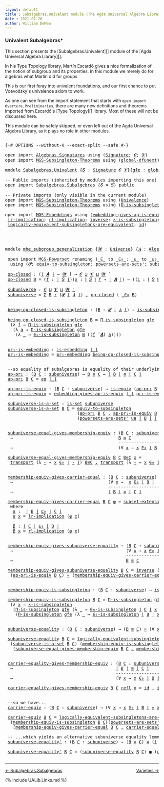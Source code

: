 ```yaml
---
layout: default
title : Subalgebras.Univalent module (The Agda Universal Algebra Library)
date : 2021-02-20
author: William DeMeo
---
```


### <a id="univalent-subalgebras">Univalent Subalgebras*</a>

This section presents the [Subalgebras.Univalent][] module of the [Agda Universal Algebra Library][].

In his Type Topology library, Martín Escardó gives a nice formalization of the notion of subgroup and its properties.  In this module we merely do for algebras what Martin did for groups.


This is our first foray into univalent foundations, and our first chance to put Voevodsky's univalence axiom to work.

As one can see from the import statement that starts with `open import Overture.Preliminaries`, there are many new definitions and theorems imported from Escardó's [Type Topology][] library.  Most of these will not be discussed here.

This module can be safely skipped, or even left out of the Agda Universal Algebra Library, as it plays no role in other modules.


<pre class="Agda">

<a id="994" class="Symbol">{-#</a> <a id="998" class="Keyword">OPTIONS</a> <a id="1006" class="Pragma">--without-K</a> <a id="1018" class="Pragma">--exact-split</a> <a id="1032" class="Pragma">--safe</a> <a id="1039" class="Symbol">#-}</a>

<a id="1044" class="Keyword">open</a> <a id="1049" class="Keyword">import</a> <a id="1056" href="Algebras.Signatures.html" class="Module">Algebras.Signatures</a> <a id="1076" class="Keyword">using</a> <a id="1082" class="Symbol">(</a><a id="1083" href="Algebras.Signatures.html#626" class="Function">Signature</a><a id="1092" class="Symbol">;</a> <a id="1094" href="Overture.Preliminaries.html#8157" class="Generalizable">𝓞</a><a id="1095" class="Symbol">;</a> <a id="1097" href="Universes.html#262" class="Generalizable">𝓥</a><a id="1098" class="Symbol">)</a>
<a id="1100" class="Keyword">open</a> <a id="1105" class="Keyword">import</a> <a id="1112" href="MGS-Subsingleton-Theorems.html" class="Module">MGS-Subsingleton-Theorems</a> <a id="1138" class="Keyword">using</a> <a id="1144" class="Symbol">(</a><a id="1145" href="MGS-Subsingleton-Theorems.html#3468" class="Function">global-dfunext</a><a id="1159" class="Symbol">)</a>

<a id="1162" class="Keyword">module</a> <a id="1169" href="Subalgebras.Univalent.html" class="Module">Subalgebras.Univalent</a> <a id="1191" class="Symbol">{</a><a id="1192" href="Subalgebras.Univalent.html#1192" class="Bound">𝑆</a> <a id="1194" class="Symbol">:</a> <a id="1196" href="Algebras.Signatures.html#626" class="Function">Signature</a> <a id="1206" href="Overture.Preliminaries.html#8157" class="Generalizable">𝓞</a> <a id="1208" href="Universes.html#262" class="Generalizable">𝓥</a><a id="1209" class="Symbol">}{</a><a id="1211" href="Subalgebras.Univalent.html#1211" class="Bound">gfe</a> <a id="1215" class="Symbol">:</a> <a id="1217" href="MGS-Subsingleton-Theorems.html#3468" class="Function">global-dfunext</a><a id="1231" class="Symbol">}</a> <a id="1233" class="Keyword">where</a>

<a id="1240" class="Comment">-- Public imports (inherited by modules importing this one)</a>
<a id="1300" class="Keyword">open</a> <a id="1305" class="Keyword">import</a> <a id="1312" href="Subalgebras.Subalgebras.html" class="Module">Subalgebras.Subalgebras</a> <a id="1336" class="Symbol">{</a><a id="1337" class="Argument">𝑆</a> <a id="1339" class="Symbol">=</a> <a id="1341" href="Subalgebras.Univalent.html#1192" class="Bound">𝑆</a><a id="1342" class="Symbol">}</a> <a id="1344" class="Keyword">public</a>

<a id="1352" class="Comment">-- Private imports (only visible in the current module)</a>
<a id="1408" class="Keyword">open</a> <a id="1413" class="Keyword">import</a> <a id="1420" href="MGS-Subsingleton-Theorems.html" class="Module">MGS-Subsingleton-Theorems</a> <a id="1446" class="Keyword">using</a> <a id="1452" class="Symbol">(</a><a id="1453" href="MGS-Subsingleton-Theorems.html#2964" class="Function">Univalence</a><a id="1463" class="Symbol">)</a>
<a id="1465" class="Keyword">open</a> <a id="1470" class="Keyword">import</a> <a id="1477" href="MGS-Subsingleton-Theorems.html" class="Module">MGS-Subsingleton-Theorems</a> <a id="1503" class="Keyword">using</a> <a id="1509" class="Symbol">(</a><a id="1510" href="MGS-Subsingleton-Theorems.html#393" class="Function">Π-is-subsingleton</a><a id="1527" class="Symbol">)</a>

<a id="1530" class="Keyword">open</a> <a id="1535" class="Keyword">import</a> <a id="1542" href="MGS-Embeddings.html" class="Module">MGS-Embeddings</a> <a id="1557" class="Keyword">using</a> <a id="1563" class="Symbol">(</a><a id="1564" href="MGS-Embeddings.html#3808" class="Function">embedding-gives-ap-is-equiv</a><a id="1591" class="Symbol">;</a> <a id="1593" href="MGS-Embeddings.html#1089" class="Function">pr₁-embedding</a><a id="1606" class="Symbol">;</a>
 <a id="1609" href="MGS-MLTT.html#7133" class="Function">lr-implication</a><a id="1623" class="Symbol">;</a> <a id="1625" href="MGS-MLTT.html#7214" class="Function">rl-implication</a><a id="1639" class="Symbol">;</a> <a id="1641" href="MGS-Equivalences.html#979" class="Function">inverse</a><a id="1648" class="Symbol">;</a> <a id="1650" href="MGS-Solved-Exercises.html#6381" class="Function">×-is-subsingleton</a><a id="1667" class="Symbol">;</a> <a id="1669" href="MGS-Equivalences.html#5035" class="Function Operator">_≃_</a><a id="1672" class="Symbol">;</a> <a id="1674" href="MGS-Equivalences.html#6164" class="Function Operator">_●_</a><a id="1677" class="Symbol">;</a>
 <a id="1680" href="MGS-Solved-Exercises.html#5136" class="Function">logically-equivalent-subsingletons-are-equivalent</a><a id="1729" class="Symbol">;</a> <a id="1731" href="MGS-MLTT.html#3744" class="Function">id</a><a id="1733" class="Symbol">)</a>




<a id="1739" class="Keyword">module</a> <a id="mhe_subgroup_generalization"></a><a id="1746" href="Subalgebras.Univalent.html#1746" class="Module Operator">mhe_subgroup_generalization</a> <a id="1774" class="Symbol">{</a><a id="1775" href="Subalgebras.Univalent.html#1775" class="Bound">𝓦</a> <a id="1777" class="Symbol">:</a> <a id="1779" href="Universes.html#205" class="Function">Universe</a><a id="1787" class="Symbol">}</a> <a id="1789" class="Symbol">{</a><a id="1790" href="Subalgebras.Univalent.html#1790" class="Bound">𝑨</a> <a id="1792" class="Symbol">:</a> <a id="1794" href="Algebras.Algebras.html#968" class="Function">Algebra</a> <a id="1802" href="Subalgebras.Univalent.html#1775" class="Bound">𝓦</a> <a id="1804" href="Subalgebras.Univalent.html#1192" class="Bound">𝑆</a><a id="1805" class="Symbol">}</a> <a id="1807" class="Symbol">(</a><a id="1808" href="Subalgebras.Univalent.html#1808" class="Bound">ua</a> <a id="1811" class="Symbol">:</a> <a id="1813" href="MGS-Subsingleton-Theorems.html#2964" class="Function">Univalence</a><a id="1823" class="Symbol">)</a> <a id="1825" class="Keyword">where</a>

 <a id="1833" class="Keyword">open</a> <a id="1838" class="Keyword">import</a> <a id="1845" href="MGS-Powerset.html" class="Module">MGS-Powerset</a> <a id="1858" class="Keyword">renaming</a> <a id="1867" class="Symbol">(</a><a id="1868" href="MGS-Powerset.html#4924" class="Function Operator">_∈_</a> <a id="1872" class="Symbol">to</a> <a id="_∈_"></a><a id="1875" href="Subalgebras.Univalent.html#1875" class="Function Operator">_∈₀_</a><a id="1879" class="Symbol">;</a> <a id="1881" href="MGS-Powerset.html#4976" class="Function Operator">_⊆_</a> <a id="1885" class="Symbol">to</a> <a id="_⊆_"></a><a id="1888" href="Subalgebras.Univalent.html#1888" class="Function Operator">_⊆₀_</a><a id="1892" class="Symbol">;</a> <a id="1894" href="MGS-Powerset.html#5040" class="Function">∈-is-subsingleton</a> <a id="1912" class="Symbol">to</a> <a id="∈-is-subsingleton"></a><a id="1915" href="Subalgebras.Univalent.html#1915" class="Function">∈₀-is-subsingleton</a><a id="1933" class="Symbol">)</a>
  <a id="1937" class="Keyword">using</a> <a id="1943" class="Symbol">(</a><a id="1944" href="MGS-Powerset.html#4551" class="Function">𝓟</a><a id="1945" class="Symbol">;</a> <a id="1947" href="MGS-Solved-Exercises.html#1652" class="Function">equiv-to-subsingleton</a><a id="1968" class="Symbol">;</a> <a id="1970" href="MGS-Powerset.html#4586" class="Function">powersets-are-sets&#39;</a><a id="1989" class="Symbol">;</a> <a id="1991" href="MGS-Powerset.html#6079" class="Function">subset-extensionality&#39;</a><a id="2013" class="Symbol">;</a> <a id="2015" href="MGS-Powerset.html#382" class="Function">propext</a><a id="2022" class="Symbol">;</a> <a id="2024" href="MGS-Powerset.html#2957" class="Function Operator">_holds</a><a id="2030" class="Symbol">;</a> <a id="2032" href="MGS-Powerset.html#2893" class="Function">Ω</a><a id="2033" class="Symbol">)</a>

 <a id="mhe_subgroup_generalization.op-closed"></a><a id="2037" href="Subalgebras.Univalent.html#2037" class="Function">op-closed</a> <a id="2047" class="Symbol">:</a> <a id="2049" class="Symbol">(</a><a id="2050" href="Overture.Preliminaries.html#13832" class="Function Operator">∣</a> <a id="2052" href="Subalgebras.Univalent.html#1790" class="Bound">𝑨</a> <a id="2054" href="Overture.Preliminaries.html#13832" class="Function Operator">∣</a> <a id="2056" class="Symbol">→</a> <a id="2058" href="Subalgebras.Univalent.html#1775" class="Bound">𝓦</a> <a id="2060" href="Universes.html#403" class="Function Operator">̇</a><a id="2061" class="Symbol">)</a> <a id="2063" class="Symbol">→</a> <a id="2065" href="Subalgebras.Univalent.html#1206" class="Bound">𝓞</a> <a id="2067" href="Agda.Primitive.html#636" class="Function Operator">⊔</a> <a id="2069" href="Subalgebras.Univalent.html#1208" class="Bound">𝓥</a> <a id="2071" href="Agda.Primitive.html#636" class="Function Operator">⊔</a> <a id="2073" href="Subalgebras.Univalent.html#1775" class="Bound">𝓦</a> <a id="2075" href="Universes.html#403" class="Function Operator">̇</a>
 <a id="2078" href="Subalgebras.Univalent.html#2037" class="Function">op-closed</a> <a id="2088" href="Subalgebras.Univalent.html#2088" class="Bound">B</a> <a id="2090" class="Symbol">=</a> <a id="2092" class="Symbol">(</a><a id="2093" href="Subalgebras.Univalent.html#2093" class="Bound">f</a> <a id="2095" class="Symbol">:</a> <a id="2097" href="Overture.Preliminaries.html#13832" class="Function Operator">∣</a> <a id="2099" href="Subalgebras.Univalent.html#1192" class="Bound">𝑆</a> <a id="2101" href="Overture.Preliminaries.html#13832" class="Function Operator">∣</a><a id="2102" class="Symbol">)(</a><a id="2104" href="Subalgebras.Univalent.html#2104" class="Bound">a</a> <a id="2106" class="Symbol">:</a> <a id="2108" href="Overture.Preliminaries.html#13884" class="Function Operator">∥</a> <a id="2110" href="Subalgebras.Univalent.html#1192" class="Bound">𝑆</a> <a id="2112" href="Overture.Preliminaries.html#13884" class="Function Operator">∥</a> <a id="2114" href="Subalgebras.Univalent.html#2093" class="Bound">f</a> <a id="2116" class="Symbol">→</a> <a id="2118" href="Overture.Preliminaries.html#13832" class="Function Operator">∣</a> <a id="2120" href="Subalgebras.Univalent.html#1790" class="Bound">𝑨</a> <a id="2122" href="Overture.Preliminaries.html#13832" class="Function Operator">∣</a><a id="2123" class="Symbol">)</a> <a id="2125" class="Symbol">→</a> <a id="2127" class="Symbol">((</a><a id="2129" href="Subalgebras.Univalent.html#2129" class="Bound">i</a> <a id="2131" class="Symbol">:</a> <a id="2133" href="Overture.Preliminaries.html#13884" class="Function Operator">∥</a> <a id="2135" href="Subalgebras.Univalent.html#1192" class="Bound">𝑆</a> <a id="2137" href="Overture.Preliminaries.html#13884" class="Function Operator">∥</a> <a id="2139" href="Subalgebras.Univalent.html#2093" class="Bound">f</a><a id="2140" class="Symbol">)</a> <a id="2142" class="Symbol">→</a> <a id="2144" href="Subalgebras.Univalent.html#2088" class="Bound">B</a> <a id="2146" class="Symbol">(</a><a id="2147" href="Subalgebras.Univalent.html#2104" class="Bound">a</a> <a id="2149" href="Subalgebras.Univalent.html#2129" class="Bound">i</a><a id="2150" class="Symbol">))</a> <a id="2153" class="Symbol">→</a> <a id="2155" href="Subalgebras.Univalent.html#2088" class="Bound">B</a> <a id="2157" class="Symbol">((</a><a id="2159" href="Subalgebras.Univalent.html#2093" class="Bound">f</a> <a id="2161" href="Algebras.Algebras.html#3204" class="Function Operator">̂</a> <a id="2163" href="Subalgebras.Univalent.html#1790" class="Bound">𝑨</a><a id="2164" class="Symbol">)</a> <a id="2166" href="Subalgebras.Univalent.html#2104" class="Bound">a</a><a id="2167" class="Symbol">)</a>

 <a id="mhe_subgroup_generalization.subuniverse"></a><a id="2171" href="Subalgebras.Univalent.html#2171" class="Function">subuniverse</a> <a id="2183" class="Symbol">:</a> <a id="2185" href="Subalgebras.Univalent.html#1206" class="Bound">𝓞</a> <a id="2187" href="Agda.Primitive.html#636" class="Function Operator">⊔</a> <a id="2189" href="Subalgebras.Univalent.html#1208" class="Bound">𝓥</a> <a id="2191" href="Agda.Primitive.html#636" class="Function Operator">⊔</a> <a id="2193" href="Subalgebras.Univalent.html#1775" class="Bound">𝓦</a> <a id="2195" href="Universes.html#181" class="Function Operator">⁺</a> <a id="2197" href="Universes.html#403" class="Function Operator">̇</a>
 <a id="2200" href="Subalgebras.Univalent.html#2171" class="Function">subuniverse</a> <a id="2212" class="Symbol">=</a> <a id="2214" href="MGS-MLTT.html#3074" class="Function">Σ</a> <a id="2216" href="Subalgebras.Univalent.html#2216" class="Bound">B</a> <a id="2218" href="MGS-MLTT.html#3074" class="Function">꞉</a> <a id="2220" class="Symbol">(</a><a id="2221" href="MGS-Powerset.html#4551" class="Function">𝓟</a> <a id="2223" href="Overture.Preliminaries.html#13832" class="Function Operator">∣</a> <a id="2225" href="Subalgebras.Univalent.html#1790" class="Bound">𝑨</a> <a id="2227" href="Overture.Preliminaries.html#13832" class="Function Operator">∣</a><a id="2228" class="Symbol">)</a> <a id="2230" href="MGS-MLTT.html#3074" class="Function">,</a> <a id="2232" href="Subalgebras.Univalent.html#2037" class="Function">op-closed</a> <a id="2242" class="Symbol">(</a> <a id="2244" href="Subalgebras.Univalent.html#1875" class="Function Operator">_∈₀</a> <a id="2248" href="Subalgebras.Univalent.html#2216" class="Bound">B</a><a id="2249" class="Symbol">)</a>


 <a id="mhe_subgroup_generalization.being-op-closed-is-subsingleton"></a><a id="2254" href="Subalgebras.Univalent.html#2254" class="Function">being-op-closed-is-subsingleton</a> <a id="2286" class="Symbol">:</a> <a id="2288" class="Symbol">(</a><a id="2289" href="Subalgebras.Univalent.html#2289" class="Bound">B</a> <a id="2291" class="Symbol">:</a> <a id="2293" href="MGS-Powerset.html#4551" class="Function">𝓟</a> <a id="2295" href="Overture.Preliminaries.html#13832" class="Function Operator">∣</a> <a id="2297" href="Subalgebras.Univalent.html#1790" class="Bound">𝑨</a> <a id="2299" href="Overture.Preliminaries.html#13832" class="Function Operator">∣</a><a id="2300" class="Symbol">)</a> <a id="2302" class="Symbol">→</a> <a id="2304" href="MGS-Basic-UF.html#743" class="Function">is-subsingleton</a> <a id="2320" class="Symbol">(</a><a id="2321" href="Subalgebras.Univalent.html#2037" class="Function">op-closed</a> <a id="2331" class="Symbol">(</a> <a id="2333" href="Subalgebras.Univalent.html#1875" class="Function Operator">_∈₀</a> <a id="2337" href="Subalgebras.Univalent.html#2289" class="Bound">B</a> <a id="2339" class="Symbol">))</a>

 <a id="2344" href="Subalgebras.Univalent.html#2254" class="Function">being-op-closed-is-subsingleton</a> <a id="2376" href="Subalgebras.Univalent.html#2376" class="Bound">B</a> <a id="2378" class="Symbol">=</a> <a id="2380" href="MGS-Subsingleton-Theorems.html#393" class="Function">Π-is-subsingleton</a> <a id="2398" href="Subalgebras.Univalent.html#1211" class="Bound">gfe</a>
  <a id="2404" class="Symbol">(λ</a> <a id="2407" href="Subalgebras.Univalent.html#2407" class="Bound">f</a> <a id="2409" class="Symbol">→</a> <a id="2411" href="MGS-Subsingleton-Theorems.html#393" class="Function">Π-is-subsingleton</a> <a id="2429" href="Subalgebras.Univalent.html#1211" class="Bound">gfe</a>
   <a id="2436" class="Symbol">(λ</a> <a id="2439" href="Subalgebras.Univalent.html#2439" class="Bound">a</a> <a id="2441" class="Symbol">→</a> <a id="2443" href="MGS-Subsingleton-Theorems.html#393" class="Function">Π-is-subsingleton</a> <a id="2461" href="Subalgebras.Univalent.html#1211" class="Bound">gfe</a>
    <a id="2469" class="Symbol">(λ</a> <a id="2472" href="Subalgebras.Univalent.html#2472" class="Bound">_</a> <a id="2474" class="Symbol">→</a> <a id="2476" href="Subalgebras.Univalent.html#1915" class="Function">∈₀-is-subsingleton</a> <a id="2495" href="Subalgebras.Univalent.html#2376" class="Bound">B</a> <a id="2497" class="Symbol">((</a><a id="2499" href="Subalgebras.Univalent.html#2407" class="Bound">f</a> <a id="2501" href="Algebras.Algebras.html#3204" class="Function Operator">̂</a> <a id="2503" href="Subalgebras.Univalent.html#1790" class="Bound">𝑨</a><a id="2504" class="Symbol">)</a> <a id="2506" href="Subalgebras.Univalent.html#2439" class="Bound">a</a><a id="2507" class="Symbol">))))</a>


 <a id="mhe_subgroup_generalization.pr₁-is-embedding"></a><a id="2515" href="Subalgebras.Univalent.html#2515" class="Function">pr₁-is-embedding</a> <a id="2532" class="Symbol">:</a> <a id="2534" href="MGS-Embeddings.html#384" class="Function">is-embedding</a> <a id="2547" href="Overture.Preliminaries.html#13832" class="Function Operator">∣_∣</a>
 <a id="2552" href="Subalgebras.Univalent.html#2515" class="Function">pr₁-is-embedding</a> <a id="2569" class="Symbol">=</a> <a id="2571" href="MGS-Embeddings.html#1089" class="Function">pr₁-embedding</a> <a id="2585" href="Subalgebras.Univalent.html#2254" class="Function">being-op-closed-is-subsingleton</a>


 <a id="2620" class="Comment">--so equality of subalgebras is equality of their underlying subsets in the powerset:</a>
 <a id="mhe_subgroup_generalization.ap-pr₁"></a><a id="2707" href="Subalgebras.Univalent.html#2707" class="Function">ap-pr₁</a> <a id="2714" class="Symbol">:</a> <a id="2716" class="Symbol">(</a><a id="2717" href="Subalgebras.Univalent.html#2717" class="Bound">B</a> <a id="2719" href="Subalgebras.Univalent.html#2719" class="Bound">C</a> <a id="2721" class="Symbol">:</a> <a id="2723" href="Subalgebras.Univalent.html#2171" class="Function">subuniverse</a><a id="2734" class="Symbol">)</a> <a id="2736" class="Symbol">→</a> <a id="2738" href="Subalgebras.Univalent.html#2717" class="Bound">B</a> <a id="2740" href="Identity-Type.html#121" class="Datatype Operator">≡</a> <a id="2742" href="Subalgebras.Univalent.html#2719" class="Bound">C</a> <a id="2744" class="Symbol">→</a> <a id="2746" href="Overture.Preliminaries.html#13832" class="Function Operator">∣</a> <a id="2748" href="Subalgebras.Univalent.html#2717" class="Bound">B</a> <a id="2750" href="Overture.Preliminaries.html#13832" class="Function Operator">∣</a> <a id="2752" href="Identity-Type.html#121" class="Datatype Operator">≡</a> <a id="2754" href="Overture.Preliminaries.html#13832" class="Function Operator">∣</a> <a id="2756" href="Subalgebras.Univalent.html#2719" class="Bound">C</a> <a id="2758" href="Overture.Preliminaries.html#13832" class="Function Operator">∣</a>
 <a id="2761" href="Subalgebras.Univalent.html#2707" class="Function">ap-pr₁</a> <a id="2768" href="Subalgebras.Univalent.html#2768" class="Bound">B</a> <a id="2770" href="Subalgebras.Univalent.html#2770" class="Bound">C</a> <a id="2772" class="Symbol">=</a> <a id="2774" href="MGS-MLTT.html#6613" class="Function">ap</a> <a id="2777" href="Overture.Preliminaries.html#13832" class="Function Operator">∣_∣</a>

 <a id="mhe_subgroup_generalization.ap-pr₁-is-equiv"></a><a id="2783" href="Subalgebras.Univalent.html#2783" class="Function">ap-pr₁-is-equiv</a> <a id="2799" class="Symbol">:</a> <a id="2801" class="Symbol">(</a><a id="2802" href="Subalgebras.Univalent.html#2802" class="Bound">B</a> <a id="2804" href="Subalgebras.Univalent.html#2804" class="Bound">C</a> <a id="2806" class="Symbol">:</a> <a id="2808" href="Subalgebras.Univalent.html#2171" class="Function">subuniverse</a><a id="2819" class="Symbol">)</a> <a id="2821" class="Symbol">→</a> <a id="2823" href="MGS-Equivalences.html#868" class="Function">is-equiv</a> <a id="2832" class="Symbol">(</a><a id="2833" href="Subalgebras.Univalent.html#2707" class="Function">ap-pr₁</a> <a id="2840" href="Subalgebras.Univalent.html#2802" class="Bound">B</a> <a id="2842" href="Subalgebras.Univalent.html#2804" class="Bound">C</a><a id="2843" class="Symbol">)</a>
 <a id="2846" href="Subalgebras.Univalent.html#2783" class="Function">ap-pr₁-is-equiv</a> <a id="2862" class="Symbol">=</a> <a id="2864" href="MGS-Embeddings.html#3808" class="Function">embedding-gives-ap-is-equiv</a> <a id="2892" href="Overture.Preliminaries.html#13832" class="Function Operator">∣_∣</a> <a id="2896" href="Subalgebras.Univalent.html#2515" class="Function">pr₁-is-embedding</a>

 <a id="mhe_subgroup_generalization.subuniverse-is-a-set"></a><a id="2915" href="Subalgebras.Univalent.html#2915" class="Function">subuniverse-is-a-set</a> <a id="2936" class="Symbol">:</a> <a id="2938" href="MGS-Basic-UF.html#1929" class="Function">is-set</a> <a id="2945" href="Subalgebras.Univalent.html#2171" class="Function">subuniverse</a>
 <a id="2958" href="Subalgebras.Univalent.html#2915" class="Function">subuniverse-is-a-set</a> <a id="2979" href="Subalgebras.Univalent.html#2979" class="Bound">B</a> <a id="2981" href="Subalgebras.Univalent.html#2981" class="Bound">C</a> <a id="2983" class="Symbol">=</a> <a id="2985" href="MGS-Solved-Exercises.html#1652" class="Function">equiv-to-subsingleton</a>
                            <a id="3035" class="Symbol">(</a><a id="3036" href="Subalgebras.Univalent.html#2707" class="Function">ap-pr₁</a> <a id="3043" href="Subalgebras.Univalent.html#2979" class="Bound">B</a> <a id="3045" href="Subalgebras.Univalent.html#2981" class="Bound">C</a> <a id="3047" href="MGS-MLTT.html#2929" class="InductiveConstructor Operator">,</a> <a id="3049" href="Subalgebras.Univalent.html#2783" class="Function">ap-pr₁-is-equiv</a> <a id="3065" href="Subalgebras.Univalent.html#2979" class="Bound">B</a> <a id="3067" href="Subalgebras.Univalent.html#2981" class="Bound">C</a><a id="3068" class="Symbol">)</a>
                            <a id="3098" class="Symbol">(</a><a id="3099" href="MGS-Powerset.html#4586" class="Function">powersets-are-sets&#39;</a> <a id="3119" href="Subalgebras.Univalent.html#1808" class="Bound">ua</a> <a id="3122" href="Overture.Preliminaries.html#13832" class="Function Operator">∣</a> <a id="3124" href="Subalgebras.Univalent.html#2979" class="Bound">B</a> <a id="3126" href="Overture.Preliminaries.html#13832" class="Function Operator">∣</a> <a id="3128" href="Overture.Preliminaries.html#13832" class="Function Operator">∣</a> <a id="3130" href="Subalgebras.Univalent.html#2981" class="Bound">C</a> <a id="3132" href="Overture.Preliminaries.html#13832" class="Function Operator">∣</a><a id="3133" class="Symbol">)</a>


 <a id="mhe_subgroup_generalization.subuniverse-equal-gives-membership-equiv"></a><a id="3138" href="Subalgebras.Univalent.html#3138" class="Function">subuniverse-equal-gives-membership-equiv</a> <a id="3179" class="Symbol">:</a> <a id="3181" class="Symbol">(</a><a id="3182" href="Subalgebras.Univalent.html#3182" class="Bound">B</a> <a id="3184" href="Subalgebras.Univalent.html#3184" class="Bound">C</a> <a id="3186" class="Symbol">:</a> <a id="3188" href="Subalgebras.Univalent.html#2171" class="Function">subuniverse</a><a id="3199" class="Symbol">)</a>
  <a id="3203" class="Symbol">→</a>                                         <a id="3245" href="Subalgebras.Univalent.html#3182" class="Bound">B</a> <a id="3247" href="Identity-Type.html#121" class="Datatype Operator">≡</a> <a id="3249" href="Subalgebras.Univalent.html#3184" class="Bound">C</a>
                                            <a id="3295" class="Comment">---------------------</a>
  <a id="3319" class="Symbol">→</a>                                         <a id="3361" class="Symbol">(∀</a> <a id="3364" href="Subalgebras.Univalent.html#3364" class="Bound">x</a> <a id="3366" class="Symbol">→</a> <a id="3368" href="Subalgebras.Univalent.html#3364" class="Bound">x</a> <a id="3370" href="Subalgebras.Univalent.html#1875" class="Function Operator">∈₀</a> <a id="3373" href="Overture.Preliminaries.html#13832" class="Function Operator">∣</a> <a id="3375" href="Subalgebras.Univalent.html#3182" class="Bound">B</a> <a id="3377" href="Overture.Preliminaries.html#13832" class="Function Operator">∣</a> <a id="3379" href="MGS-MLTT.html#7080" class="Function Operator">⇔</a> <a id="3381" href="Subalgebras.Univalent.html#3364" class="Bound">x</a> <a id="3383" href="Subalgebras.Univalent.html#1875" class="Function Operator">∈₀</a> <a id="3386" href="Overture.Preliminaries.html#13832" class="Function Operator">∣</a> <a id="3388" href="Subalgebras.Univalent.html#3184" class="Bound">C</a> <a id="3390" href="Overture.Preliminaries.html#13832" class="Function Operator">∣</a><a id="3391" class="Symbol">)</a>

 <a id="3395" href="Subalgebras.Univalent.html#3138" class="Function">subuniverse-equal-gives-membership-equiv</a> <a id="3436" href="Subalgebras.Univalent.html#3436" class="Bound">B</a> <a id="3438" href="Subalgebras.Univalent.html#3438" class="Bound">C</a> <a id="3440" href="Subalgebras.Univalent.html#3440" class="Bound">B≡C</a> <a id="3444" href="Subalgebras.Univalent.html#3444" class="Bound">x</a> <a id="3446" class="Symbol">=</a>
  <a id="3450" href="MGS-MLTT.html#4946" class="Function">transport</a> <a id="3460" class="Symbol">(λ</a> <a id="3463" href="Subalgebras.Univalent.html#3463" class="Bound">-</a> <a id="3465" class="Symbol">→</a> <a id="3467" href="Subalgebras.Univalent.html#3444" class="Bound">x</a> <a id="3469" href="Subalgebras.Univalent.html#1875" class="Function Operator">∈₀</a> <a id="3472" href="Overture.Preliminaries.html#13832" class="Function Operator">∣</a> <a id="3474" href="Subalgebras.Univalent.html#3463" class="Bound">-</a> <a id="3476" href="Overture.Preliminaries.html#13832" class="Function Operator">∣</a><a id="3477" class="Symbol">)</a> <a id="3479" href="Subalgebras.Univalent.html#3440" class="Bound">B≡C</a> <a id="3483" href="MGS-MLTT.html#2929" class="InductiveConstructor Operator">,</a> <a id="3485" href="MGS-MLTT.html#4946" class="Function">transport</a> <a id="3495" class="Symbol">(λ</a> <a id="3498" href="Subalgebras.Univalent.html#3498" class="Bound">-</a> <a id="3500" class="Symbol">→</a> <a id="3502" href="Subalgebras.Univalent.html#3444" class="Bound">x</a> <a id="3504" href="Subalgebras.Univalent.html#1875" class="Function Operator">∈₀</a> <a id="3507" href="Overture.Preliminaries.html#13832" class="Function Operator">∣</a> <a id="3509" href="Subalgebras.Univalent.html#3498" class="Bound">-</a> <a id="3511" href="Overture.Preliminaries.html#13832" class="Function Operator">∣</a> <a id="3513" class="Symbol">)</a> <a id="3515" class="Symbol">(</a> <a id="3517" href="Subalgebras.Univalent.html#3440" class="Bound">B≡C</a> <a id="3521" href="MGS-MLTT.html#6125" class="Function Operator">⁻¹</a> <a id="3524" class="Symbol">)</a>


 <a id="mhe_subgroup_generalization.membership-equiv-gives-carrier-equal"></a><a id="3529" href="Subalgebras.Univalent.html#3529" class="Function">membership-equiv-gives-carrier-equal</a> <a id="3566" class="Symbol">:</a> <a id="3568" class="Symbol">(</a><a id="3569" href="Subalgebras.Univalent.html#3569" class="Bound">B</a> <a id="3571" href="Subalgebras.Univalent.html#3571" class="Bound">C</a> <a id="3573" class="Symbol">:</a> <a id="3575" href="Subalgebras.Univalent.html#2171" class="Function">subuniverse</a><a id="3586" class="Symbol">)</a>
  <a id="3590" class="Symbol">→</a>                                     <a id="3628" class="Symbol">(∀</a> <a id="3631" href="Subalgebras.Univalent.html#3631" class="Bound">x</a> <a id="3633" class="Symbol">→</a>  <a id="3636" href="Subalgebras.Univalent.html#3631" class="Bound">x</a> <a id="3638" href="Subalgebras.Univalent.html#1875" class="Function Operator">∈₀</a> <a id="3641" href="Overture.Preliminaries.html#13832" class="Function Operator">∣</a> <a id="3643" href="Subalgebras.Univalent.html#3569" class="Bound">B</a> <a id="3645" href="Overture.Preliminaries.html#13832" class="Function Operator">∣</a>  <a id="3648" href="MGS-MLTT.html#7080" class="Function Operator">⇔</a>  <a id="3651" href="Subalgebras.Univalent.html#3631" class="Bound">x</a> <a id="3653" href="Subalgebras.Univalent.html#1875" class="Function Operator">∈₀</a> <a id="3656" href="Overture.Preliminaries.html#13832" class="Function Operator">∣</a> <a id="3658" href="Subalgebras.Univalent.html#3571" class="Bound">C</a> <a id="3660" href="Overture.Preliminaries.html#13832" class="Function Operator">∣</a><a id="3661" class="Symbol">)</a>
                                        <a id="3703" class="Comment">--------------------------------</a>
  <a id="3738" class="Symbol">→</a>                                     <a id="3776" href="Overture.Preliminaries.html#13832" class="Function Operator">∣</a> <a id="3778" href="Subalgebras.Univalent.html#3569" class="Bound">B</a> <a id="3780" href="Overture.Preliminaries.html#13832" class="Function Operator">∣</a> <a id="3782" href="Identity-Type.html#121" class="Datatype Operator">≡</a> <a id="3784" href="Overture.Preliminaries.html#13832" class="Function Operator">∣</a> <a id="3786" href="Subalgebras.Univalent.html#3571" class="Bound">C</a> <a id="3788" href="Overture.Preliminaries.html#13832" class="Function Operator">∣</a>

 <a id="3792" href="Subalgebras.Univalent.html#3529" class="Function">membership-equiv-gives-carrier-equal</a> <a id="3829" href="Subalgebras.Univalent.html#3829" class="Bound">B</a> <a id="3831" href="Subalgebras.Univalent.html#3831" class="Bound">C</a> <a id="3833" href="Subalgebras.Univalent.html#3833" class="Bound">φ</a> <a id="3835" class="Symbol">=</a> <a id="3837" href="MGS-Powerset.html#6079" class="Function">subset-extensionality&#39;</a> <a id="3860" href="Subalgebras.Univalent.html#1808" class="Bound">ua</a> <a id="3863" href="Subalgebras.Univalent.html#3878" class="Function">α</a> <a id="3865" href="Subalgebras.Univalent.html#3932" class="Function">β</a>
  <a id="3869" class="Keyword">where</a>
   <a id="3878" href="Subalgebras.Univalent.html#3878" class="Function">α</a> <a id="3880" class="Symbol">:</a>  <a id="3883" href="Overture.Preliminaries.html#13832" class="Function Operator">∣</a> <a id="3885" href="Subalgebras.Univalent.html#3829" class="Bound">B</a> <a id="3887" href="Overture.Preliminaries.html#13832" class="Function Operator">∣</a> <a id="3889" href="Subalgebras.Univalent.html#1888" class="Function Operator">⊆₀</a> <a id="3892" href="Overture.Preliminaries.html#13832" class="Function Operator">∣</a> <a id="3894" href="Subalgebras.Univalent.html#3831" class="Bound">C</a> <a id="3896" href="Overture.Preliminaries.html#13832" class="Function Operator">∣</a>
   <a id="3901" href="Subalgebras.Univalent.html#3878" class="Function">α</a> <a id="3903" href="Subalgebras.Univalent.html#3903" class="Bound">x</a> <a id="3905" class="Symbol">=</a> <a id="3907" href="MGS-MLTT.html#7133" class="Function">lr-implication</a> <a id="3922" class="Symbol">(</a><a id="3923" href="Subalgebras.Univalent.html#3833" class="Bound">φ</a> <a id="3925" href="Subalgebras.Univalent.html#3903" class="Bound">x</a><a id="3926" class="Symbol">)</a>

   <a id="3932" href="Subalgebras.Univalent.html#3932" class="Function">β</a> <a id="3934" class="Symbol">:</a> <a id="3936" href="Overture.Preliminaries.html#13832" class="Function Operator">∣</a> <a id="3938" href="Subalgebras.Univalent.html#3831" class="Bound">C</a> <a id="3940" href="Overture.Preliminaries.html#13832" class="Function Operator">∣</a> <a id="3942" href="Subalgebras.Univalent.html#1888" class="Function Operator">⊆₀</a> <a id="3945" href="Overture.Preliminaries.html#13832" class="Function Operator">∣</a> <a id="3947" href="Subalgebras.Univalent.html#3829" class="Bound">B</a> <a id="3949" href="Overture.Preliminaries.html#13832" class="Function Operator">∣</a>
   <a id="3954" href="Subalgebras.Univalent.html#3932" class="Function">β</a> <a id="3956" href="Subalgebras.Univalent.html#3956" class="Bound">x</a> <a id="3958" class="Symbol">=</a> <a id="3960" href="MGS-MLTT.html#7214" class="Function">rl-implication</a> <a id="3975" class="Symbol">(</a><a id="3976" href="Subalgebras.Univalent.html#3833" class="Bound">φ</a> <a id="3978" href="Subalgebras.Univalent.html#3956" class="Bound">x</a><a id="3979" class="Symbol">)</a>


 <a id="mhe_subgroup_generalization.membership-equiv-gives-subuniverse-equality"></a><a id="3984" href="Subalgebras.Univalent.html#3984" class="Function">membership-equiv-gives-subuniverse-equality</a> <a id="4028" class="Symbol">:</a> <a id="4030" class="Symbol">(</a><a id="4031" href="Subalgebras.Univalent.html#4031" class="Bound">B</a> <a id="4033" href="Subalgebras.Univalent.html#4033" class="Bound">C</a> <a id="4035" class="Symbol">:</a> <a id="4037" href="Subalgebras.Univalent.html#2171" class="Function">subuniverse</a><a id="4048" class="Symbol">)</a>
  <a id="4052" class="Symbol">→</a>                                            <a id="4097" class="Symbol">(∀</a> <a id="4100" href="Subalgebras.Univalent.html#4100" class="Bound">x</a> <a id="4102" class="Symbol">→</a> <a id="4104" href="Subalgebras.Univalent.html#4100" class="Bound">x</a> <a id="4106" href="Subalgebras.Univalent.html#1875" class="Function Operator">∈₀</a> <a id="4109" href="Overture.Preliminaries.html#13832" class="Function Operator">∣</a> <a id="4111" href="Subalgebras.Univalent.html#4031" class="Bound">B</a> <a id="4113" href="Overture.Preliminaries.html#13832" class="Function Operator">∣</a> <a id="4115" href="MGS-MLTT.html#7080" class="Function Operator">⇔</a> <a id="4117" href="Subalgebras.Univalent.html#4100" class="Bound">x</a> <a id="4119" href="Subalgebras.Univalent.html#1875" class="Function Operator">∈₀</a> <a id="4122" href="Overture.Preliminaries.html#13832" class="Function Operator">∣</a> <a id="4124" href="Subalgebras.Univalent.html#4033" class="Bound">C</a> <a id="4126" href="Overture.Preliminaries.html#13832" class="Function Operator">∣</a><a id="4127" class="Symbol">)</a>
                                               <a id="4176" class="Comment">-----------------------------</a>
  <a id="4208" class="Symbol">→</a>                                            <a id="4253" href="Subalgebras.Univalent.html#4031" class="Bound">B</a> <a id="4255" href="Identity-Type.html#121" class="Datatype Operator">≡</a> <a id="4257" href="Subalgebras.Univalent.html#4033" class="Bound">C</a>

 <a id="4261" href="Subalgebras.Univalent.html#3984" class="Function">membership-equiv-gives-subuniverse-equality</a> <a id="4305" href="Subalgebras.Univalent.html#4305" class="Bound">B</a> <a id="4307" href="Subalgebras.Univalent.html#4307" class="Bound">C</a> <a id="4309" class="Symbol">=</a> <a id="4311" href="MGS-Equivalences.html#979" class="Function">inverse</a> <a id="4319" class="Symbol">(</a><a id="4320" href="Subalgebras.Univalent.html#2707" class="Function">ap-pr₁</a> <a id="4327" href="Subalgebras.Univalent.html#4305" class="Bound">B</a> <a id="4329" href="Subalgebras.Univalent.html#4307" class="Bound">C</a><a id="4330" class="Symbol">)</a>
  <a id="4334" class="Symbol">(</a><a id="4335" href="Subalgebras.Univalent.html#2783" class="Function">ap-pr₁-is-equiv</a> <a id="4351" href="Subalgebras.Univalent.html#4305" class="Bound">B</a> <a id="4353" href="Subalgebras.Univalent.html#4307" class="Bound">C</a><a id="4354" class="Symbol">)</a> <a id="4356" href="MGS-MLTT.html#3813" class="Function Operator">∘</a> <a id="4358" class="Symbol">(</a><a id="4359" href="Subalgebras.Univalent.html#3529" class="Function">membership-equiv-gives-carrier-equal</a> <a id="4396" href="Subalgebras.Univalent.html#4305" class="Bound">B</a> <a id="4398" href="Subalgebras.Univalent.html#4307" class="Bound">C</a><a id="4399" class="Symbol">)</a>


 <a id="mhe_subgroup_generalization.membership-equiv-is-subsingleton"></a><a id="4404" href="Subalgebras.Univalent.html#4404" class="Function">membership-equiv-is-subsingleton</a> <a id="4437" class="Symbol">:</a> <a id="4439" class="Symbol">(</a><a id="4440" href="Subalgebras.Univalent.html#4440" class="Bound">B</a> <a id="4442" href="Subalgebras.Univalent.html#4442" class="Bound">C</a> <a id="4444" class="Symbol">:</a> <a id="4446" href="Subalgebras.Univalent.html#2171" class="Function">subuniverse</a><a id="4457" class="Symbol">)</a> <a id="4459" class="Symbol">→</a> <a id="4461" href="MGS-Basic-UF.html#743" class="Function">is-subsingleton</a> <a id="4477" class="Symbol">(∀</a> <a id="4480" href="Subalgebras.Univalent.html#4480" class="Bound">x</a> <a id="4482" class="Symbol">→</a> <a id="4484" href="Subalgebras.Univalent.html#4480" class="Bound">x</a> <a id="4486" href="Subalgebras.Univalent.html#1875" class="Function Operator">∈₀</a> <a id="4489" href="Overture.Preliminaries.html#13832" class="Function Operator">∣</a> <a id="4491" href="Subalgebras.Univalent.html#4440" class="Bound">B</a> <a id="4493" href="Overture.Preliminaries.html#13832" class="Function Operator">∣</a> <a id="4495" href="MGS-MLTT.html#7080" class="Function Operator">⇔</a> <a id="4497" href="Subalgebras.Univalent.html#4480" class="Bound">x</a> <a id="4499" href="Subalgebras.Univalent.html#1875" class="Function Operator">∈₀</a> <a id="4502" href="Overture.Preliminaries.html#13832" class="Function Operator">∣</a> <a id="4504" href="Subalgebras.Univalent.html#4442" class="Bound">C</a> <a id="4506" href="Overture.Preliminaries.html#13832" class="Function Operator">∣</a><a id="4507" class="Symbol">)</a>

 <a id="4511" href="Subalgebras.Univalent.html#4404" class="Function">membership-equiv-is-subsingleton</a> <a id="4544" href="Subalgebras.Univalent.html#4544" class="Bound">B</a> <a id="4546" href="Subalgebras.Univalent.html#4546" class="Bound">C</a> <a id="4548" class="Symbol">=</a> <a id="4550" href="MGS-Subsingleton-Theorems.html#393" class="Function">Π-is-subsingleton</a> <a id="4568" href="Subalgebras.Univalent.html#1211" class="Bound">gfe</a>
  <a id="4574" class="Symbol">(λ</a> <a id="4577" href="Subalgebras.Univalent.html#4577" class="Bound">x</a> <a id="4579" class="Symbol">→</a> <a id="4581" href="MGS-Solved-Exercises.html#6381" class="Function">×-is-subsingleton</a>
   <a id="4602" class="Symbol">(</a><a id="4603" href="MGS-Subsingleton-Theorems.html#393" class="Function">Π-is-subsingleton</a> <a id="4621" href="Subalgebras.Univalent.html#1211" class="Bound">gfe</a> <a id="4625" class="Symbol">(λ</a> <a id="4628" href="Subalgebras.Univalent.html#4628" class="Bound">_</a> <a id="4630" class="Symbol">→</a> <a id="4632" href="Subalgebras.Univalent.html#1915" class="Function">∈₀-is-subsingleton</a> <a id="4651" href="Overture.Preliminaries.html#13832" class="Function Operator">∣</a> <a id="4653" href="Subalgebras.Univalent.html#4546" class="Bound">C</a> <a id="4655" href="Overture.Preliminaries.html#13832" class="Function Operator">∣</a> <a id="4657" href="Subalgebras.Univalent.html#4577" class="Bound">x</a> <a id="4659" class="Symbol">))</a>
    <a id="4666" class="Symbol">(</a><a id="4667" href="MGS-Subsingleton-Theorems.html#393" class="Function">Π-is-subsingleton</a> <a id="4685" href="Subalgebras.Univalent.html#1211" class="Bound">gfe</a> <a id="4689" class="Symbol">(λ</a> <a id="4692" href="Subalgebras.Univalent.html#4692" class="Bound">_</a> <a id="4694" class="Symbol">→</a> <a id="4696" href="Subalgebras.Univalent.html#1915" class="Function">∈₀-is-subsingleton</a> <a id="4715" href="Overture.Preliminaries.html#13832" class="Function Operator">∣</a> <a id="4717" href="Subalgebras.Univalent.html#4544" class="Bound">B</a> <a id="4719" href="Overture.Preliminaries.html#13832" class="Function Operator">∣</a> <a id="4721" href="Subalgebras.Univalent.html#4577" class="Bound">x</a> <a id="4723" class="Symbol">)))</a>


 <a id="mhe_subgroup_generalization.subuniverse-equality"></a><a id="4730" href="Subalgebras.Univalent.html#4730" class="Function">subuniverse-equality</a> <a id="4751" class="Symbol">:</a> <a id="4753" class="Symbol">(</a><a id="4754" href="Subalgebras.Univalent.html#4754" class="Bound">B</a> <a id="4756" href="Subalgebras.Univalent.html#4756" class="Bound">C</a> <a id="4758" class="Symbol">:</a> <a id="4760" href="Subalgebras.Univalent.html#2171" class="Function">subuniverse</a><a id="4771" class="Symbol">)</a> <a id="4773" class="Symbol">→</a> <a id="4775" class="Symbol">(</a><a id="4776" href="Subalgebras.Univalent.html#4754" class="Bound">B</a> <a id="4778" href="Identity-Type.html#121" class="Datatype Operator">≡</a> <a id="4780" href="Subalgebras.Univalent.html#4756" class="Bound">C</a><a id="4781" class="Symbol">)</a> <a id="4783" href="MGS-Equivalences.html#5035" class="Function Operator">≃</a> <a id="4785" class="Symbol">(∀</a> <a id="4788" href="Subalgebras.Univalent.html#4788" class="Bound">x</a> <a id="4790" class="Symbol">→</a> <a id="4792" class="Symbol">(</a><a id="4793" href="Subalgebras.Univalent.html#4788" class="Bound">x</a> <a id="4795" href="Subalgebras.Univalent.html#1875" class="Function Operator">∈₀</a> <a id="4798" href="Overture.Preliminaries.html#13832" class="Function Operator">∣</a> <a id="4800" href="Subalgebras.Univalent.html#4754" class="Bound">B</a> <a id="4802" href="Overture.Preliminaries.html#13832" class="Function Operator">∣</a><a id="4803" class="Symbol">)</a> <a id="4805" href="MGS-MLTT.html#7080" class="Function Operator">⇔</a> <a id="4807" class="Symbol">(</a><a id="4808" href="Subalgebras.Univalent.html#4788" class="Bound">x</a> <a id="4810" href="Subalgebras.Univalent.html#1875" class="Function Operator">∈₀</a> <a id="4813" href="Overture.Preliminaries.html#13832" class="Function Operator">∣</a> <a id="4815" href="Subalgebras.Univalent.html#4756" class="Bound">C</a> <a id="4817" href="Overture.Preliminaries.html#13832" class="Function Operator">∣</a><a id="4818" class="Symbol">))</a>

 <a id="4823" href="Subalgebras.Univalent.html#4730" class="Function">subuniverse-equality</a> <a id="4844" href="Subalgebras.Univalent.html#4844" class="Bound">B</a> <a id="4846" href="Subalgebras.Univalent.html#4846" class="Bound">C</a> <a id="4848" class="Symbol">=</a> <a id="4850" href="MGS-Solved-Exercises.html#5136" class="Function">logically-equivalent-subsingletons-are-equivalent</a> <a id="4900" class="Symbol">_</a> <a id="4902" class="Symbol">_</a>
  <a id="4906" class="Symbol">(</a><a id="4907" href="Subalgebras.Univalent.html#2915" class="Function">subuniverse-is-a-set</a> <a id="4928" href="Subalgebras.Univalent.html#4844" class="Bound">B</a> <a id="4930" href="Subalgebras.Univalent.html#4846" class="Bound">C</a><a id="4931" class="Symbol">)</a> <a id="4933" class="Symbol">(</a><a id="4934" href="Subalgebras.Univalent.html#4404" class="Function">membership-equiv-is-subsingleton</a> <a id="4967" href="Subalgebras.Univalent.html#4844" class="Bound">B</a> <a id="4969" href="Subalgebras.Univalent.html#4846" class="Bound">C</a><a id="4970" class="Symbol">)</a>
   <a id="4975" class="Symbol">(</a><a id="4976" href="Subalgebras.Univalent.html#3138" class="Function">subuniverse-equal-gives-membership-equiv</a> <a id="5017" href="Subalgebras.Univalent.html#4844" class="Bound">B</a> <a id="5019" href="Subalgebras.Univalent.html#4846" class="Bound">C</a> <a id="5021" href="MGS-MLTT.html#2929" class="InductiveConstructor Operator">,</a> <a id="5023" href="Subalgebras.Univalent.html#3984" class="Function">membership-equiv-gives-subuniverse-equality</a> <a id="5067" href="Subalgebras.Univalent.html#4844" class="Bound">B</a> <a id="5069" href="Subalgebras.Univalent.html#4846" class="Bound">C</a><a id="5070" class="Symbol">)</a>


 <a id="mhe_subgroup_generalization.carrier-equality-gives-membership-equiv"></a><a id="5075" href="Subalgebras.Univalent.html#5075" class="Function">carrier-equality-gives-membership-equiv</a> <a id="5115" class="Symbol">:</a> <a id="5117" class="Symbol">(</a><a id="5118" href="Subalgebras.Univalent.html#5118" class="Bound">B</a> <a id="5120" href="Subalgebras.Univalent.html#5120" class="Bound">C</a> <a id="5122" class="Symbol">:</a> <a id="5124" href="Subalgebras.Univalent.html#2171" class="Function">subuniverse</a><a id="5135" class="Symbol">)</a>
  <a id="5139" class="Symbol">→</a>                                        <a id="5180" href="Overture.Preliminaries.html#13832" class="Function Operator">∣</a> <a id="5182" href="Subalgebras.Univalent.html#5118" class="Bound">B</a> <a id="5184" href="Overture.Preliminaries.html#13832" class="Function Operator">∣</a> <a id="5186" href="Identity-Type.html#121" class="Datatype Operator">≡</a> <a id="5188" href="Overture.Preliminaries.html#13832" class="Function Operator">∣</a> <a id="5190" href="Subalgebras.Univalent.html#5120" class="Bound">C</a> <a id="5192" href="Overture.Preliminaries.html#13832" class="Function Operator">∣</a>
                                           <a id="5237" class="Comment">-------------------------------</a>
  <a id="5271" class="Symbol">→</a>                                        <a id="5312" class="Symbol">(∀</a> <a id="5315" href="Subalgebras.Univalent.html#5315" class="Bound">x</a> <a id="5317" class="Symbol">→</a> <a id="5319" href="Subalgebras.Univalent.html#5315" class="Bound">x</a> <a id="5321" href="Subalgebras.Univalent.html#1875" class="Function Operator">∈₀</a> <a id="5324" href="Overture.Preliminaries.html#13832" class="Function Operator">∣</a> <a id="5326" href="Subalgebras.Univalent.html#5118" class="Bound">B</a> <a id="5328" href="Overture.Preliminaries.html#13832" class="Function Operator">∣</a>  <a id="5331" href="MGS-MLTT.html#7080" class="Function Operator">⇔</a>  <a id="5334" href="Subalgebras.Univalent.html#5315" class="Bound">x</a> <a id="5336" href="Subalgebras.Univalent.html#1875" class="Function Operator">∈₀</a> <a id="5339" href="Overture.Preliminaries.html#13832" class="Function Operator">∣</a> <a id="5341" href="Subalgebras.Univalent.html#5120" class="Bound">C</a> <a id="5343" href="Overture.Preliminaries.html#13832" class="Function Operator">∣</a><a id="5344" class="Symbol">)</a>

 <a id="5348" href="Subalgebras.Univalent.html#5075" class="Function">carrier-equality-gives-membership-equiv</a> <a id="5388" href="Subalgebras.Univalent.html#5388" class="Bound">B</a> <a id="5390" href="Subalgebras.Univalent.html#5390" class="Bound">C</a> <a id="5392" href="Identity-Type.html#162" class="InductiveConstructor">refl</a> <a id="5397" href="Subalgebras.Univalent.html#5397" class="Bound">x</a> <a id="5399" class="Symbol">=</a> <a id="5401" href="MGS-MLTT.html#3744" class="Function">id</a> <a id="5404" href="MGS-MLTT.html#2929" class="InductiveConstructor Operator">,</a> <a id="5406" href="MGS-MLTT.html#3744" class="Function">id</a>


 <a id="5412" class="Comment">--so we have...</a>
 <a id="mhe_subgroup_generalization.carrier-equiv"></a><a id="5429" href="Subalgebras.Univalent.html#5429" class="Function">carrier-equiv</a> <a id="5443" class="Symbol">:</a> <a id="5445" class="Symbol">(</a><a id="5446" href="Subalgebras.Univalent.html#5446" class="Bound">B</a> <a id="5448" href="Subalgebras.Univalent.html#5448" class="Bound">C</a> <a id="5450" class="Symbol">:</a> <a id="5452" href="Subalgebras.Univalent.html#2171" class="Function">subuniverse</a><a id="5463" class="Symbol">)</a> <a id="5465" class="Symbol">→</a> <a id="5467" class="Symbol">(∀</a> <a id="5470" href="Subalgebras.Univalent.html#5470" class="Bound">x</a> <a id="5472" class="Symbol">→</a> <a id="5474" href="Subalgebras.Univalent.html#5470" class="Bound">x</a> <a id="5476" href="Subalgebras.Univalent.html#1875" class="Function Operator">∈₀</a> <a id="5479" href="Overture.Preliminaries.html#13832" class="Function Operator">∣</a> <a id="5481" href="Subalgebras.Univalent.html#5446" class="Bound">B</a> <a id="5483" href="Overture.Preliminaries.html#13832" class="Function Operator">∣</a> <a id="5485" href="MGS-MLTT.html#7080" class="Function Operator">⇔</a> <a id="5487" href="Subalgebras.Univalent.html#5470" class="Bound">x</a> <a id="5489" href="Subalgebras.Univalent.html#1875" class="Function Operator">∈₀</a> <a id="5492" href="Overture.Preliminaries.html#13832" class="Function Operator">∣</a> <a id="5494" href="Subalgebras.Univalent.html#5448" class="Bound">C</a> <a id="5496" href="Overture.Preliminaries.html#13832" class="Function Operator">∣</a><a id="5497" class="Symbol">)</a> <a id="5499" href="MGS-Equivalences.html#5035" class="Function Operator">≃</a> <a id="5501" class="Symbol">(</a><a id="5502" href="Overture.Preliminaries.html#13832" class="Function Operator">∣</a> <a id="5504" href="Subalgebras.Univalent.html#5446" class="Bound">B</a> <a id="5506" href="Overture.Preliminaries.html#13832" class="Function Operator">∣</a> <a id="5508" href="Identity-Type.html#121" class="Datatype Operator">≡</a> <a id="5510" href="Overture.Preliminaries.html#13832" class="Function Operator">∣</a> <a id="5512" href="Subalgebras.Univalent.html#5448" class="Bound">C</a> <a id="5514" href="Overture.Preliminaries.html#13832" class="Function Operator">∣</a><a id="5515" class="Symbol">)</a>

 <a id="5519" href="Subalgebras.Univalent.html#5429" class="Function">carrier-equiv</a> <a id="5533" href="Subalgebras.Univalent.html#5533" class="Bound">B</a> <a id="5535" href="Subalgebras.Univalent.html#5535" class="Bound">C</a> <a id="5537" class="Symbol">=</a> <a id="5539" href="MGS-Solved-Exercises.html#5136" class="Function">logically-equivalent-subsingletons-are-equivalent</a> <a id="5589" class="Symbol">_</a> <a id="5591" class="Symbol">_</a>
  <a id="5595" class="Symbol">(</a><a id="5596" href="Subalgebras.Univalent.html#4404" class="Function">membership-equiv-is-subsingleton</a> <a id="5629" href="Subalgebras.Univalent.html#5533" class="Bound">B</a> <a id="5631" href="Subalgebras.Univalent.html#5535" class="Bound">C</a><a id="5632" class="Symbol">)(</a><a id="5634" href="MGS-Powerset.html#4586" class="Function">powersets-are-sets&#39;</a> <a id="5654" href="Subalgebras.Univalent.html#1808" class="Bound">ua</a> <a id="5657" href="Overture.Preliminaries.html#13832" class="Function Operator">∣</a> <a id="5659" href="Subalgebras.Univalent.html#5533" class="Bound">B</a> <a id="5661" href="Overture.Preliminaries.html#13832" class="Function Operator">∣</a> <a id="5663" href="Overture.Preliminaries.html#13832" class="Function Operator">∣</a> <a id="5665" href="Subalgebras.Univalent.html#5535" class="Bound">C</a> <a id="5667" href="Overture.Preliminaries.html#13832" class="Function Operator">∣</a><a id="5668" class="Symbol">)</a>
   <a id="5673" class="Symbol">(</a><a id="5674" href="Subalgebras.Univalent.html#3529" class="Function">membership-equiv-gives-carrier-equal</a> <a id="5711" href="Subalgebras.Univalent.html#5533" class="Bound">B</a> <a id="5713" href="Subalgebras.Univalent.html#5535" class="Bound">C</a> <a id="5715" href="MGS-MLTT.html#2929" class="InductiveConstructor Operator">,</a> <a id="5717" href="Subalgebras.Univalent.html#5075" class="Function">carrier-equality-gives-membership-equiv</a> <a id="5757" href="Subalgebras.Univalent.html#5533" class="Bound">B</a> <a id="5759" href="Subalgebras.Univalent.html#5535" class="Bound">C</a><a id="5760" class="Symbol">)</a>

 <a id="5764" class="Comment">-- ...which yields an alternative subuniverse equality lemma.</a>
 <a id="mhe_subgroup_generalization.subuniverse-equality&#39;"></a><a id="5827" href="Subalgebras.Univalent.html#5827" class="Function">subuniverse-equality&#39;</a> <a id="5849" class="Symbol">:</a> <a id="5851" class="Symbol">(</a><a id="5852" href="Subalgebras.Univalent.html#5852" class="Bound">B</a> <a id="5854" href="Subalgebras.Univalent.html#5854" class="Bound">C</a> <a id="5856" class="Symbol">:</a> <a id="5858" href="Subalgebras.Univalent.html#2171" class="Function">subuniverse</a><a id="5869" class="Symbol">)</a> <a id="5871" class="Symbol">→</a> <a id="5873" class="Symbol">(</a><a id="5874" href="Subalgebras.Univalent.html#5852" class="Bound">B</a> <a id="5876" href="Identity-Type.html#121" class="Datatype Operator">≡</a> <a id="5878" href="Subalgebras.Univalent.html#5854" class="Bound">C</a><a id="5879" class="Symbol">)</a> <a id="5881" href="MGS-Equivalences.html#5035" class="Function Operator">≃</a> <a id="5883" class="Symbol">(</a><a id="5884" href="Overture.Preliminaries.html#13832" class="Function Operator">∣</a> <a id="5886" href="Subalgebras.Univalent.html#5852" class="Bound">B</a> <a id="5888" href="Overture.Preliminaries.html#13832" class="Function Operator">∣</a> <a id="5890" href="Identity-Type.html#121" class="Datatype Operator">≡</a> <a id="5892" href="Overture.Preliminaries.html#13832" class="Function Operator">∣</a> <a id="5894" href="Subalgebras.Univalent.html#5854" class="Bound">C</a> <a id="5896" href="Overture.Preliminaries.html#13832" class="Function Operator">∣</a><a id="5897" class="Symbol">)</a>

 <a id="5901" href="Subalgebras.Univalent.html#5827" class="Function">subuniverse-equality&#39;</a> <a id="5923" href="Subalgebras.Univalent.html#5923" class="Bound">B</a> <a id="5925" href="Subalgebras.Univalent.html#5925" class="Bound">C</a> <a id="5927" class="Symbol">=</a> <a id="5929" class="Symbol">(</a><a id="5930" href="Subalgebras.Univalent.html#4730" class="Function">subuniverse-equality</a> <a id="5951" href="Subalgebras.Univalent.html#5923" class="Bound">B</a> <a id="5953" href="Subalgebras.Univalent.html#5925" class="Bound">C</a><a id="5954" class="Symbol">)</a> <a id="5956" href="MGS-Equivalences.html#6164" class="Function Operator">●</a> <a id="5958" class="Symbol">(</a><a id="5959" href="Subalgebras.Univalent.html#5429" class="Function">carrier-equiv</a> <a id="5973" href="Subalgebras.Univalent.html#5923" class="Bound">B</a> <a id="5975" href="Subalgebras.Univalent.html#5925" class="Bound">C</a><a id="5976" class="Symbol">)</a>

</pre>

---------------------------------

[← Subalgebras.Subalgebras](Subalgebras.Subalgebras.html)
<span style="float:right;">[Varieties →](Varieties.html)</span>

{% include UALib.Links.md %}

